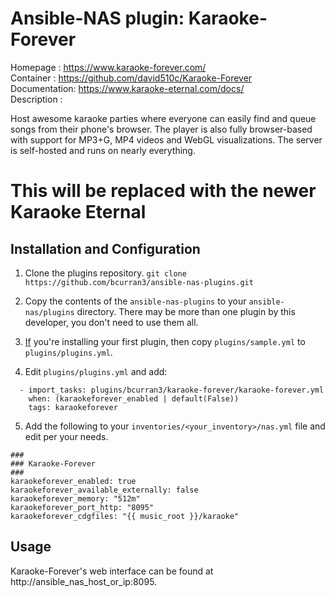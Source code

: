 # Ansible-NAS plugin: Karaoke-Forever

Homepage     : https://www.karaoke-forever.com/  
Container    : https://github.com/david510c/Karaoke-Forever  
Documentation: https://www.karaoke-eternal.com/docs/  
Description  :  

Host awesome karaoke parties where everyone can easily find and queue songs from their phone's browser. The player is also fully browser-based with support for MP3+G, MP4 videos and WebGL visualizations. The server is self-hosted and runs on nearly everything.

# This will be replaced with the newer Karaoke Eternal

## Installation and Configuration

1. Clone the plugins repository.
`git clone https://github.com/bcurran3/ansible-nas-plugins.git`

2. Copy the contents of the `ansible-nas-plugins` to your `ansible-nas/plugins` directory. There may be more than one plugin by this developer, you don't need to use them all.

3. <ins>If</ins> you're installing your first plugin, then copy `plugins/sample.yml` to `plugins/plugins.yml`.

4. Edit `plugins/plugins.yml` and add:
```
  - import_tasks: plugins/bcurran3/karaoke-forever/karaoke-forever.yml
    when: (karaokeforever_enabled | default(False))
    tags: karaokeforever
```

5. Add the following to your `inventories/<your_inventory>/nas.yml` file and edit per your needs.
```
###
### Karaoke-Forever
###
karaokeforever_enabled: true
karaokeforever_available_externally: false
karaokeforever_memory: "512m"
karaokeforever_port_http: "8095"
karaokeforever_cdgfiles: "{{ music_root }}/karaoke"
```

## Usage

Karaoke-Forever's web interface can be found at http://ansible_nas_host_or_ip:8095.
